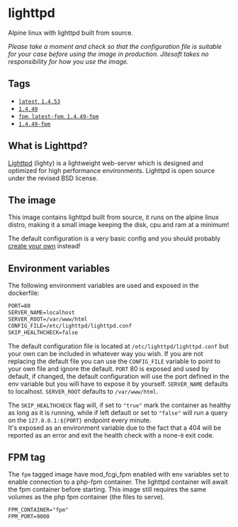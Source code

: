 # lighttpd

Alpine linux with lighttpd built from source.

_Please take a moment and check so that the configuration file is suitable for your case before using the image in production. 
Jitesoft takes no responsibility for how you use the image._

## Tags

* [`latest`, `1.4.53`](https://gitlab.com/jitesoft/dockerfiles/lighttpd/blob/master/Dockerfile)
* [`1.4.49`](https://gitlab.com/jitesoft/dockerfiles/lighttpd/blob/master/Dockerfile])
* [`fpm`, `latest-fpm`, `1.4.49-fpm`](https://gitlab.com/jitesoft/dockerfiles/lighttpd/blob/master/cgi/Dockerfile)
* [`1.4.49-fpm`](https://gitlab.com/jitesoft/dockerfiles/lighttpd/blob/master/cgi/Dockerfile)

## What is Lighttpd?

[Lighttpd](https://lighttpd.net) (lighty) is a lightweight web-server which is designed and optimized for high performance environments.
Lighttpd is open source under the revised BSD license.

## The image

This image contains lighttpd built from source, it runs on the alpine linux distro, making it a small image keeping the disk, cpu and ram at a minimum!

The default configuration is a very basic config and you should probably [create your own](https://redmine.lighttpd.net/projects/lighttpd/wiki) instead!

## Environment variables

The following environment variables are used and exposed in the dockerfile:

```txt
PORT=80
SERVER_NAME=localhost
SERVER_ROOT=/var/www/html
CONFIG_FILE=/etc/lighttpd/lighttpd.conf
SKIP_HEALTHCHECK=false
```

The default configuration file is located at `/etc/lighttpd/lighttpd.conf` but your own can be included in whatever way you wish. 
If you are not replacing the default file you can use the  `CONFIG_FILE` variable to point to your own file and ignore the default. 
`PORT` 80 is exposed and used by default, if changed, the default configuration will use the port defined in the env variable but 
you will have to expose it by yourself. `SERVER_NAME` defaults to localhost. `SERVER_ROOT` defaults to `/var/www/html`.

The `SKIP_HEALTHCHECK` flag will, if set to `"true"` mark the container as healthy as long as it is running, while if left default or set to 
`"false"` will run a query on the `127.0.0.1:${PORT}` endpoint every minute.  
It's exposed as an environment variable due to the fact that a 404 will be reported as an error and exit the health check with a none-`0` exit code.

## FPM tag

The `fpm` tagged image have mod_fcgi_fpm enabled with env variables set to enable connection to a php-fpm container. 
The lighttpd container will await the fpm container before starting. This image still requires the same volumes as the php fpm container (the files to serve).

```txt
FPM_CONTAINER="fpm"
FPM_PORT=9000
```
